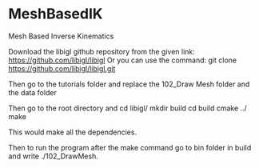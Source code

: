 # MeshBasedIK
Mesh Based Inverse Kinematics

Download the libigl github repository from the given link:
https://github.com/libigl/libigl
Or you can use the command: git clone https://github.com/libigl/libigl.git

Then go to the tutorials folder and replace the 102_Draw Mesh folder and the data folder

Then go to the root directory and 
cd libigl/
mkdir build
cd build
cmake ../
make

This would make all the dependencies.

Then to run the program after the make command go to bin folder in build and write ./102_DrawMesh.


